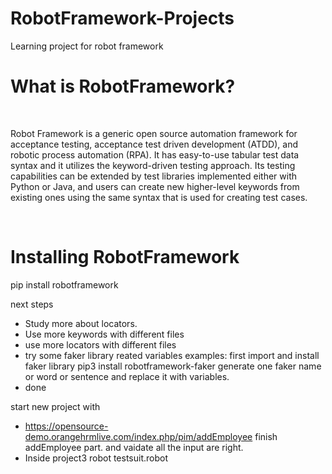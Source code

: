 # RobotFramework-Projects
Learning project for robot framework

<h1>What is RobotFramework?</h1><br>
<p>Robot Framework is a generic open source automation framework for acceptance testing, acceptance test driven development (ATDD), and robotic process automation (RPA). It has easy-to-use tabular test data syntax and it utilizes the keyword-driven testing approach. Its testing capabilities can be extended by test libraries implemented either with Python or Java, and users can create new higher-level keywords from existing ones using the same syntax that is used for creating test cases.</p><br>

<h1>Installing RobotFramework</h1>
pip install robotframework


next steps
- Study more about locators.
- Use more keywords with different files
- use more locators with different files
- try some faker library reated variables
examples:
first import and install faker library
pip3 install robotframework-faker
generate one faker name or word or sentence and replace it with variables.
- done 

start new project with  
- https://opensource-demo.orangehrmlive.com/index.php/pim/addEmployee
finish addEmployee part. and vaidate all the input are right.
- Inside project3 robot testsuit.robot
